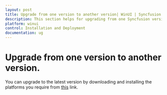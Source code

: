 ```yaml
---
layout: post
title: Upgrade from one version to another version| WinUI | Syncfusion
description: This section helps for upgrading from one Syncfusion version to another Syncfusion version in development machines
platform: winui
control: Installation and Deployment
documentation: ug
---
```


# Upgrade from one version to another version.

You can upgrade to the latest version by downloading and installing the platforms you require from [this](https://www.syncfusion.com/downloads/latest-version) link.